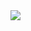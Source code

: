 <!doctype html>
<html>
<head>
<title>SOUNDTRIBE</title>
     <meta charset="utf-8">
        </head> 
<img src="sojung.jpg">
</img>
</html>
